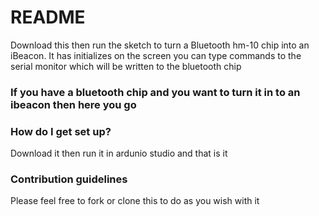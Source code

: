 # README #
Download this then run the sketch to turn a Bluetooth hm-10 chip into an iBeacon. It has initializes on the screen you can type commands to the serial monitor which will be written to the bluetooth chip

### If you have a bluetooth chip and you want to turn it in to an ibeacon then here you go ###



### How do I get set up? ###

Download it then run it in ardunio studio and that is it

### Contribution guidelines ###

Please feel free to fork or clone this to do as you wish with it 
